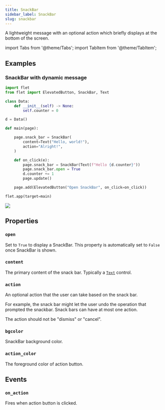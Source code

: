 ```yaml
---
title: SnackBar
sidebar_label: SnackBar
slug: snackbar
---
```


A lightweight message with an optional action which briefly displays at the bottom of the screen.

import Tabs from '@theme/Tabs';
import TabItem from '@theme/TabItem';

## Examples

### SnackBar with dynamic message

<Tabs groupId="language">
  <TabItem value="python" label="Python" default>

```python
import flet
from flet import ElevatedButton, SnackBar, Text

class Data:
    def __init__(self) -> None:
        self.counter = 0

d = Data()

def main(page):

    page.snack_bar = SnackBar(
        content=Text("Hello, world!"),
        action="Alright!",
    )

    def on_click(e):
        page.snack_bar = SnackBar(Text(f"Hello {d.counter}"))
        page.snack_bar.open = True
        d.counter += 1
        page.update()

    page.add(ElevatedButton("Open SnackBar", on_click=on_click))

flet.app(target=main)
```
  </TabItem>
</Tabs>

<img src="/img/docs/controls/snackbar/snackbar-with-custom-content.gif"/>

## Properties

### `open`

Set to `True` to display a SnackBar. This property is automatically set to `False` once SnackBar is shown.

### `content`

The primary content of the snack bar. Typically a [`Text`](text) control.

### `action`

An optional action that the user can take based on the snack bar.

For example, the snack bar might let the user undo the operation that prompted the snackbar. Snack bars can have at most one action.

The action should not be "dismiss" or "cancel".

### `bgcolor`

SnackBar background color.

### `action_color`

The foreground color of action button.

## Events

### `on_action`

Fires when action button is clicked.